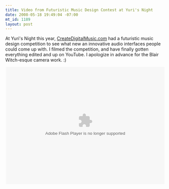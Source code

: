 ```yaml
--- 
title: Video from Futuristic Music Design Contest at Yuri's Night
date: 2008-05-18 19:49:04 -07:00
mt_id: 1189
layout: post
---
```

At Yuri's Night this year, [CreateDigitalMusic.com][1] had a futuristic music design competition to see what new an innovative audio interfaces people could come up with. I filmed the competition, and have finally gotten everything edited and up on YouTube. I apologize in advance for the Blair Witch-esque camera work. :)

<CENTER><object width="500" height="370"><param name="movie" value="http://www.youtube.com/p/2EEC7516C6DD5A02"></param><embed src="http://www.youtube.com/p/2EEC7516C6DD5A02" type="application/x-shockwave-flash" width="500" height="370"></embed></object></CENTER>

   [1]: http://www.createdigitalmusic.com

